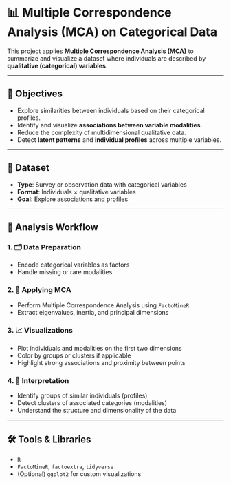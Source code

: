 # 📊 Multiple Correspondence Analysis (MCA) on Categorical Data

This project applies **Multiple Correspondence Analysis (MCA)** to summarize and visualize a dataset where individuals are described by **qualitative (categorical) variables**.

---

## 🎯 Objectives

- Explore similarities between individuals based on their categorical profiles.
- Identify and visualize **associations between variable modalities**.
- Reduce the complexity of multidimensional qualitative data.
- Detect **latent patterns** and **individual profiles** across multiple variables.

---

## 🧪 Dataset

- **Type**: Survey or observation data with categorical variables
- **Format**: Individuals × qualitative variables
- **Goal**: Explore associations and profiles

---

## 🧭 Analysis Workflow

### 1. 🗂️ Data Preparation
- Encode categorical variables as factors
- Handle missing or rare modalities

### 2. 🔎 Applying MCA
- Perform Multiple Correspondence Analysis using `FactoMineR`
- Extract eigenvalues, inertia, and principal dimensions

### 3. 📈 Visualizations
- Plot individuals and modalities on the first two dimensions
- Color by groups or clusters if applicable
- Highlight strong associations and proximity between points

### 4. 🧠 Interpretation
- Identify groups of similar individuals (profiles)
- Detect clusters of associated categories (modalities)
- Understand the structure and dimensionality of the data

---

## 🛠️ Tools & Libraries

- `R`
- `FactoMineR`, `factoextra`, `tidyverse`
- (Optional) `ggplot2` for custom visualizations



